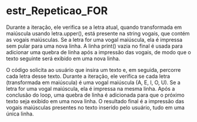 # estr_Repeticao_FOR
Durante a iteração, ele verifica se a letra atual, quando transformada em maiúscula usando letra.upper(), está presente na string vogais, que contém as vogais maiúsculas. 
Se a letra for uma vogal maiúscula, ela é impressa sem pular para uma nova linha. A linha print() vazia no final é usada para adicionar uma quebra de linha após a impressão das vogais,
de modo que o texto seguinte será exibido em uma nova linha.

O código solicita ao usuário que insira um texto e, em seguida, percorre cada letra desse texto. 
Durante a iteração, ele verifica se cada letra (transformada em maiúscula) é uma vogal maiúscula (A, E, I, O, U).
Se a letra for uma vogal maiúscula, ela é impressa na mesma linha. Após a conclusão do loop, uma quebra de linha
é adicionada para que o próximo texto seja exibido em uma nova linha. O resultado final é a impressão das vogais maiúsculas 
presentes no texto inserido pelo usuário, tudo em uma única linha.
